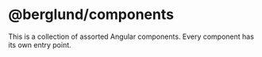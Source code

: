 # @berglund/components

This is a collection of assorted Angular components. Every component has its own entry point.
